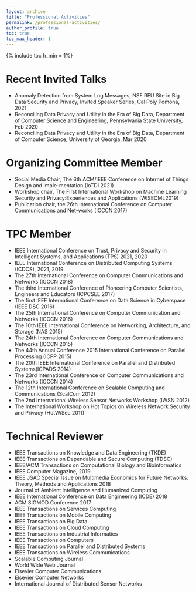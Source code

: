 ```yaml
---
layout: archive
title: "Professional Activities"
permalink: /professional-activities/
author_profile: true
toc: true
toc_max_header: 1
---
```

{% include toc h_min = 1%}
<br />
# Recent Invited Talks
* Anomaly Detection from System Log Messages, NSF REU Site in Big Data Security and Privacy, Invited Speaker Series, Cal Poly Pomona, 2021
* Reconciling Data Privacy and Utility in the Era of Big Data, Department of Computer Science and Engineering, Pennsylvania State University, Feb 2020
* Reconciling Data Privacy and Utility in the Era of Big Data, Department of Computer Science, University of Georgia, Mar 2020

# Organizing Committee Member
* Social Media Chair, The 6th ACM/IEEE Conference on Internet of Things Design and Imple-mentation (IoTDI 2021)
* Workshop chair, The First International Workshop on Machine Learning Security and Privacy:Experiences and Applications (WISECML2019)
* Publication chair, the 26th International Conference on Computer Communications and Net-works (ICCCN 2017)

# TPC Member
* IEEE International Conference on Trust, Privacy and Security in Intelligent Systems, and Applications (TPS) 2021, 2020 
* IEEE International Conference on Distributed Computing Systems (ICDCS), 2021, 2019 
* The 27th International Conference on Computer Communications and Networks (ICCCN 2018) 
* The third International Conference of Pioneering Computer Scientists, Engineers and Educators (ICPCSEE 2017)
* The first IEEE International Conference on Data Science in Cyberspace (IEEE DSC 2016)
* The 25th International Conference on Computer Communication and Networks (ICCCN 2016)
* The 10th IEEE International Conference on Networking, Architecture, and Storage (NAS 2015)
* The 24th International Conference on Computer Communications and Networks (ICCCN 2015)
* The 44th Annual Conference 2015 International Conference on Parallel Processing (ICPP 2015)
* The 20th IEEE International Conference on Parallel and Distributed Systems(ICPADS 2014)
* The 23rd International Conference on Computer Communications and Networks (ICCCN 2014)
* The 12th International Conference on Scalable Computing and Communications (ScalCom 2012)
* The 2nd International Wireless Sensor Networks Workshop (IWSN 2012)
* The International Workshop on Hot Topics on Wireless Network Security and Privacy (HotWiSec 2011)

# Technical Reviewer
* IEEE Transactions on Knowledge and Data Engineering (TKDE)
* IEEE Transactions on Dependable and Secure Computing (TDSC)
* IEEE/ACM Transactions on Computational Biology and Bioinformatics
* IEEE Computer Magazine, 2019
* IEEE JSAC Special Issue on Multimedia Economics for Future Networks: Theory, Methods and Applications 2018
* Journal of Ambient Intelligence and Humanized Computing
* IEEE International Conference on Data Engineering (ICDE) 2018
* ACM SIGMOD Conference 2017
* IEEE Transactions on Services Computing 
* IEEE Transactions on Mobile Computing
* IEEE Transactions on Big Data
* IEEE Transactions on Cloud Computing
* IEEE Transactions on Industrial Informatics
* IEEE Transactions on Computers
* IEEE Transactions on Parallel and Distributed Systems
* IEEE Transactions on Wireless Communications
* Scalable Computing Journal
* World Wide Web Journal
* Elsevier Computer Communications
* Elsevier Computer Networks
* International Journal of Distributed Sensor Networks